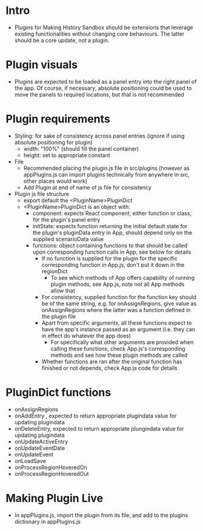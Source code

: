 # Intro
- Plugins for Making History Sandbox should be extensions that leverage existing functionalities without changing core behaviours. The latter should be a core update, not a plugin.
# Plugin visuals
- Plugins are expected to  be loaded as a panel entry into the right panel of the app. Of course, if necessary, absolute positioning could be used to move the panels to required locations, but that is not recommended
# Plugin requirements
- Styling: for sake of consistency across panel entries (ignore if using absolute positioning for plugin)
    - width: "100%" (should fill the panel container)
    - height: set to appropriate constant
- File
    - Recommended placing the plugin.js file in src/plugins (however as appPlugins.js can import plugins technically from anywhere in src, other places would work)
    - Add Plugin at end of name of js file for consistency
- Plugin js file structure
    - export default the \<PluginName\>PluginDict
    - \<PluginName\>PluginDict is an object with:
        - component: expects React component, either function or class, for the plugin's panel entry
        - initState: expects function returning the initial default state for the plugin's pluginData entry in App, should depend only on the supplied scenarioData value
        - functions: object containing functions to that should be called upon corresponding function calls in App, see below for details
            - If no function is supplied for the plugin for the specific corresponding function in App.js, don't put it down in the regionDict
                - To see which methods of App offers capability of running plugin methods, see App.js, note not all App methods allow that
            - For consistency, supplied function for the function key should be of the same string, e.g. for onAssignRegions, give value as onAssignRegions where the latter was a function defined in the plugin file
            - Apart from specific arguments, all these functions expect to have the app's instance passed as an argument (i.e. they can in effect do whatever the app does)
                - For specifically what other arguments are provided when calling these functions, check App.js's corresponding methods and see how these plugin methods are called
            - Whether functions are ran after the original function has finished or not depends, check App.js code for details
# PluginDict functions
- onAssignRegions
- onAddEntry , expected to return appropriate plugindata value for updating plugindata
- onDeleteEntry, expected to return appropriate plungindata value for updating plugindata
- onUpdateActiveEntry
- onUpdateEventDate
- onUpdateEvent
- onLoadSave
- onProcessRegionHoveredOn
- onProcessRegionHoveredOut
# Making Plugin Live
- In appPlugins.js, import the plugin from its file, and add to the plugins dictionary in appPlugins.js
